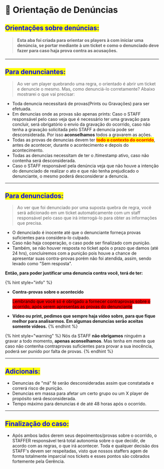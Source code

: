 # 📖 Orientação de Denúncias

## <mark style="color:blue;">Orientações sobre denúncias:</mark>

> #### Esta aba foi criada para orientar os players à com iniciar uma denúncia, se portar mediante à um ticket e como o denunciado deve fazer para caso haja prova contra as acusações.

***

## <mark style="color:blue;">Para denunciantes:</mark>&#x20;

> Ao ver um player quebrando uma regra, o orientado é abrir um ticket e denuncie o mesmo. Mas, como denunciá-lo corretamente? Abaixo mostrarei o que vai precisar:

* Toda denuncia necessitará de provas(Prints ou Gravações) para ser efetuada.
* Em denuncias onde as provas são apenas prints: Caso o STAFF responsável pelo caso veja que é necessário ter uma gravação para concluir, será obrigatório o envio da gravação do ocorrido, caso não tenha a gravação solicitada pelo STAFF a denuncia pode ser desconsiderada. Por isso **aconselhamos** todos a gravarem as ações.
* Todas as provas de denuncias devem ter <mark style="color:red;">**todo o contexto do ocorrido**</mark>, antes de acontecer, durante o acontecimento e depois do acontecimento.
* Todas as denuncias necessitam de ter o /timestamp ativo, caso não contenha será desconsiderada.
* Caso o STAFF responsável pela denúncia veja que não houve a intenção do denunciado de realizar o ato e que não tenha prejudicado o denunciante, o mesmo poderá desconsiderar a denuncia.

***

## <mark style="color:blue;">Para denunciados:</mark>

> Ao ver que foi denunciado por uma suposta quebra de regra, você será adicionado em um ticket automaticamente com um staff responsável pelo caso que irá interrogá-lo para obter as informações que precisa.

* O denunciado é inocente até que o denunciante forneça provas suficientes para considera-lo culpado.
* Caso não haja cooperação, o caso pode ser finalizado com punição.
* Também, se não houver resposta no ticket após o prazo que damos (até 24 hrs), concluiremos com a punição pois houve a chance de apresentar suas contra-provas porém não foi atendida, assim, sendo levado como "Sem resposta".&#x20;

**Então, para poder justificar uma denuncia contra você, terá de ter:**

{% hint style="info" %}
*   **Contra-provas sobre o acontecido**

    <mark style="background-color:red;">Lembrando que você só é obrigado a fornecer contraprovas sobre o ocorrido, após serem apresentas as provas do denunciante</mark>
* **Vídeo ou print, pedimos que sempre haja vídeo sobre, para que fique melhor para analisarmos. Em algumas denuncias serão aceitas somente vídeos.**
{% endhint %}

{% hint style="warning" %}
Nós da STAFF **não obrigamos** ninguém a gravar a todo momento, **apenas aconselhamos**. Mas tenha em mente que caso não contenha contraprovas suficientes para provar a sua inocência, poderá ser punido por falta de provas.
{% endhint %}

***

## <mark style="color:blue;">Adicionais:</mark>

* Denuncias de "má" fé serão desconsideradas assim que constatada e correrá risco de punição.
* Denuncias em massa para afetar um certo grupo ou um X player de propósito será desconsiderada.
* Tempo máximo para denuncias é de até 48 horas após o ocorrido.

***

## <mark style="color:blue;">Finalização do caso:</mark>

* Após ambos lados derem seus depoimentos/provas sobre o ocorrido, o STAFFER responsável terá total autonomia sobre o que decidir, de acordo com as regras, o que irá acontecer. Toda e qualquer decisão dos STAFF's devem ser respeitadas, visto que nossos staffers agem de forma totalmente imparcial nos tickets e esses pontos são cobrados fortemente pela Gerência.
